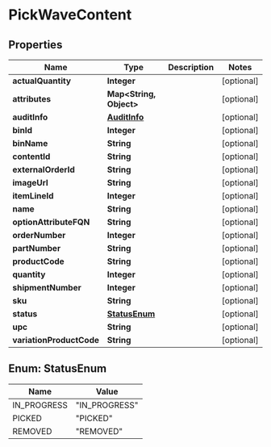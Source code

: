 
# PickWaveContent

## Properties
Name | Type | Description | Notes
------------ | ------------- | ------------- | -------------
**actualQuantity** | **Integer** |  |  [optional]
**attributes** | **Map&lt;String, Object&gt;** |  |  [optional]
**auditInfo** | [**AuditInfo**](AuditInfo.md) |  |  [optional]
**binId** | **Integer** |  |  [optional]
**binName** | **String** |  |  [optional]
**contentId** | **String** |  |  [optional]
**externalOrderId** | **String** |  |  [optional]
**imageUrl** | **String** |  |  [optional]
**itemLineId** | **Integer** |  |  [optional]
**name** | **String** |  |  [optional]
**optionAttributeFQN** | **String** |  |  [optional]
**orderNumber** | **Integer** |  |  [optional]
**partNumber** | **String** |  |  [optional]
**productCode** | **String** |  |  [optional]
**quantity** | **Integer** |  |  [optional]
**shipmentNumber** | **Integer** |  |  [optional]
**sku** | **String** |  |  [optional]
**status** | [**StatusEnum**](#StatusEnum) |  |  [optional]
**upc** | **String** |  |  [optional]
**variationProductCode** | **String** |  |  [optional]


<a name="StatusEnum"></a>
## Enum: StatusEnum
Name | Value
---- | -----
IN_PROGRESS | &quot;IN_PROGRESS&quot;
PICKED | &quot;PICKED&quot;
REMOVED | &quot;REMOVED&quot;



